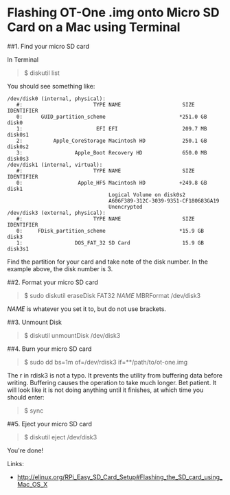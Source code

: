 # Flashing OT-One .img onto Micro SD Card on a Mac using Terminal


##1. Find your micro SD card

In Terminal

> $ diskutil list

You should see something like:

```
/dev/disk0 (internal, physical):
   #:                       TYPE NAME                    SIZE       IDENTIFIER
   0:      GUID_partition_scheme                        *251.0 GB   disk0
   1:                        EFI EFI                     209.7 MB   disk0s1
   2:          Apple_CoreStorage Macintosh HD            250.1 GB   disk0s2
   3:                 Apple_Boot Recovery HD             650.0 MB   disk0s3
/dev/disk1 (internal, virtual):
   #:                       TYPE NAME                    SIZE       IDENTIFIER
   0:                  Apple_HFS Macintosh HD           +249.8 GB   disk1
                                 Logical Volume on disk0s2
                                 A606F389-312C-3039-9351-CF180683GA19
                                 Unencrypted
/dev/disk3 (external, physical):
   #:                       TYPE NAME                    SIZE       IDENTIFIER
   0:     FDisk_partition_scheme                        *15.9 GB     disk3
   1:                 DOS_FAT_32 SD Card                 15.9 GB     disk3s1
```

Find the partition for your card and take note of the disk number. In the example above, the disk number is 3.


##2. Format your micro SD card

> $ sudo diskutil eraseDisk FAT32 *NAME* MBRFormat /dev/disk3

*NAME* is whatever you set it to, but do not use brackets.

##3. Unmount Disk

> $ diskutil unmountDisk /dev/disk3

##4. Burn your micro SD card

> $ sudo dd bs=1m of=/dev/rdisk3 if=**/path/to/ot-one.img

The r in rdisk3 is not a typo. It prevents the utility from buffering data before writing. Buffering causes the
operation to take much longer. Bet patient. It will look like it is not doing anything until it finishes, at which time you should enter:

> $ sync

##5. Eject your micro SD card

> $ diskutil eject /dev/disk3

You're done!


Links:
- http://elinux.org/RPi_Easy_SD_Card_Setup#Flashing_the_SD_card_using_Mac_OS_X


